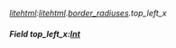 _[litehtml](../../modules/litehtml/litehtml-module.md):[litehtml](../../modules/litehtml/litehtml-module.md).[border\_radiuses](../../modules/litehtml/litehtml-border_radiuses.md).top\_left\_x_
##### Field top\_left\_x:[Int](../../modules/wonkey/wonkey-types-int.md)
